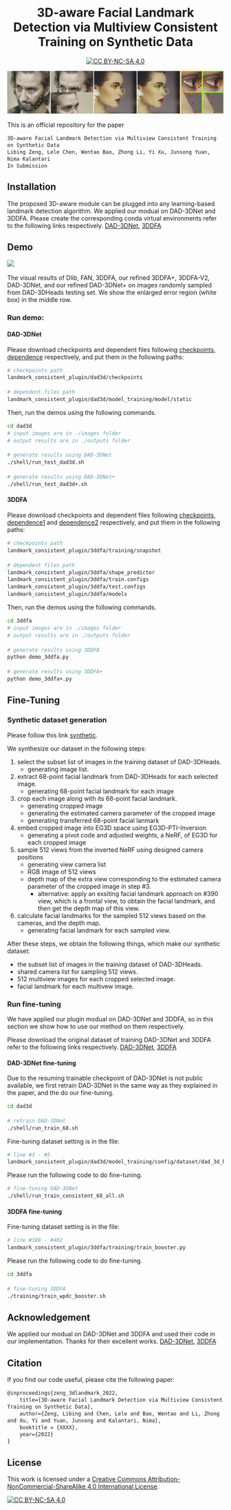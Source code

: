 <div align="center">

# 3D-aware Facial Landmark Detection via Multiview Consistent Training on Synthetic Data

[![CC BY-NC-SA 4.0][cc-by-nc-sa-shield]][cc-by-nc-sa]

</div>

![](./dad3d/readme_imgs/teaser_v3.png)

This is an official repository for the paper 
```
3D-aware Facial Landmark Detection via Multiview Consistent Training on Synthetic Data
Libing Zeng, Lele Chen, Wentao Bao, Zhong Li, Yi Xu, Junsong Yuan, Nima Kalantari
In Submission
```


## Installation
The proposed 3D-aware module can be plugged into any learning-based landmark detection algorithm. 
We applied our modual on DAD-3DNet and 3DDFA.
Please create the corresponding conda virtual environments refer to the following links respectively.
[DAD-3DNet](https://github.com/PinataFarms/DAD-3DHeads), 
[3DDFA](https://github.com/cleardusk/3DDFA)



## Demo
![](./dad3d/readme_imgs/all_compare.png)

The visual results of Dlib, FAN, 3DDFA, our refined 3DDFA+, 3DDFA-V2, DAD-3DNet, and our refined
DAD-3DNet+ on images randomly sampled from DAD-3DHeads testing set. We show the enlarged error region (white box) in the
middle row.

### Run demo:

#### DAD-3DNet
Please download checkpoints and dependent files following 
[checkpoints](https://drive.google.com/drive/folders/1JmdZwcweivDXx5_Q37TfsHQq9JogWmzo?usp=share_link), 
[dependence](https://drive.google.com/file/d/1uTuT8J7PN6YqW8XxXcCAp4Dy2pkO6Ngs/view?usp=share_link) respectively, and put them in the following paths:
```bash
# checkpoints path
landmark_consistent_plugin/dad3d/checkpoints

# dependent files path
landmark_consistent_plugin/dad3d/model_training/model/static
```

Then, run the demos using the following commands.

```bash
cd dad3d
# input images are in ./images folder
# output results are in ./outputs folder

# generate results using DAD-3DNet
./shell/run_test_dad3d.sh

# generate results using DAD-3DNet+
./shell/run_test_dad3d+.sh
```

#### 3DDFA
Please download checkpoints and dependent files following 
[checkpoints](https://drive.google.com/file/d/1l4Mh6F19ZSYHWuSNrMB-TXRqA2RzqlOu/view?usp=share_link), 
[dependence1](https://drive.google.com/file/d/1FI7qdbAkr5fauSazP5hNS4XUXvi7xVoD/view?usp=share_link) and 
[dependence2](https://drive.google.com/file/d/1l4Mh6F19ZSYHWuSNrMB-TXRqA2RzqlOu/view?usp=share_link) respectively, and put them in the following paths:

```bash
# checkpoints path
landmark_consistent_plugin/3ddfa/training/snapshot

# dependent files path
landmark_consistent_plugin/3ddfa/shape_predictor
landmark_consistent_plugin/3ddfa/train.configs
landmark_consistent_plugin/3ddfa/test.configs
landmark_consistent_plugin/3ddfa/models

```

Then, run the demos using the following commands.

```bash
cd 3ddfa
# input images are in ./images folder
# output results are in ./outputs folder

# generate results using 3DDFA
python demo_3ddfa.py

# generate results using 3DDFA+
python demo_3ddfa+.py
```

## Fine-Tuning

### Synthetic dataset generation

Please follow this link [synthetic](https://github.com/libingzeng/EG3D_Inversion).

We synthesize our dataset in the following steps:
1. select the subset list of images in the training dataset of DAD-3DHeads.
    - generating image list.
2. extract 68-point facial landmark from DAD-3DHeads for each selected image.
    - generating 68-point facial landmark for each image
3. crop each image along with its 68-point facial landmark.
    - generating cropped image
    - generating the estimated camera parameter of the cropped image
    - generating transferred 68-point facial lanmark
4. embed cropped image into EG3D space using EG3D-PTI-Inversion
    - generating a pivot code and adjusted weights, a NeRF, of EG3D for each cropped image
5. sample 512 views from the inverted NeRF using designed camera positions
    - generating view camera list
    - RGB image of 512 views
    - depth map of the extra view corresponding to the estimated camera parameter of the cropped image in step #3.
        - alternative: apply an exsiting facial landmark approach on #390 view, which is a frontal view, to obtain the facial landmark, and then get the depth map of this view.
6. calculate facial landmarks for the sampled 512 views based on the cameras, and the depth map.
    - generating facial landmark for each sampled view.

After these steps, we obtain the following things, which make our synthetic dataset:
* the subset list of images in the training dataset of DAD-3DHeads.
* shared camera list for sampling 512 views.
* 512 multiview images for each cropped selected image.
* facial landmark for each multivew image.


### Run fine-tuning

We have applied our plugin modual on DAD-3DNet and 3DDFA, so in this section we show how to use our method on them respectively.

Please download the original dataset of training DAD-3DNet and 3DDFA refer to the following links respectively.
[DAD-3DNet](https://github.com/PinataFarms/DAD-3DHeads), 
[3DDFA](https://github.com/cleardusk/3DDFA)

#### DAD-3DNet fine-tuning
Due to the resuming trainable checkpoint of DAD-3DNet is not public available, we first retrain DAD-3DNet in the same way as they explained in the paper, and the do our fine-tuning.

```bash
cd dad3d

# retrain DAD-3DNet
./shell/run_train_68.sh

```

Fine-tuning dataset setting is in the file:
```bash
# line #3 - #5
landmark_consistent_plugin/dad3d/model_training/config/dataset/dad_3d_heads_consistent_68.yaml
```

Please run the following code to do fine-tuning.
```bash
# fine-tuning DAD-3DNet
./shell/run_train_consistent_68_all.sh
```

#### 3DDFA fine-tuning

Fine-tuning dataset setting is in the file:
```bash
# line #388 - #402
landmark_consistent_plugin/3ddfa/training/train_booster.py
```

Please run the following code to do fine-tuning.
```bash
cd 3ddfa

# fine-tuning 3DDFA
./training/train_wpdc_booster.sh
```

## Acknowledgement
We applied our modual on DAD-3DNet and 3DDFA and used their code in our implementation.
Thanks for their excellent works.
[DAD-3DNet](https://github.com/PinataFarms/DAD-3DHeads), 
[3DDFA](https://github.com/cleardusk/3DDFA)


## Citation

If you find our code useful, please cite the following paper:

```
@inproceedings{zeng_3dlandmark_2022,
    title={3D-aware Facial Landmark Detection via Multiview Consistent Training on Synthetic Data},
    author={Zeng, Libing and Chen, Lele and Bao, Wentao and Li, Zhong and Xu, Yi and Yuan, Junsong and Kalantari, Nima},
    booktitle = {XXXX},
    year={2022}
}
```


## License

This work is licensed under a
[Creative Commons Attribution-NonCommercial-ShareAlike 4.0 International License][cc-by-nc-sa].

[![CC BY-NC-SA 4.0][cc-by-nc-sa-image]][cc-by-nc-sa]

[cc-by-nc-sa]: http://creativecommons.org/licenses/by-nc-sa/4.0/
[cc-by-nc-sa-image]: https://licensebuttons.net/l/by-nc-sa/4.0/88x31.png
[cc-by-nc-sa-shield]: https://img.shields.io/badge/License-CC%20BY--NC--SA%204.0-lightgrey.svg
